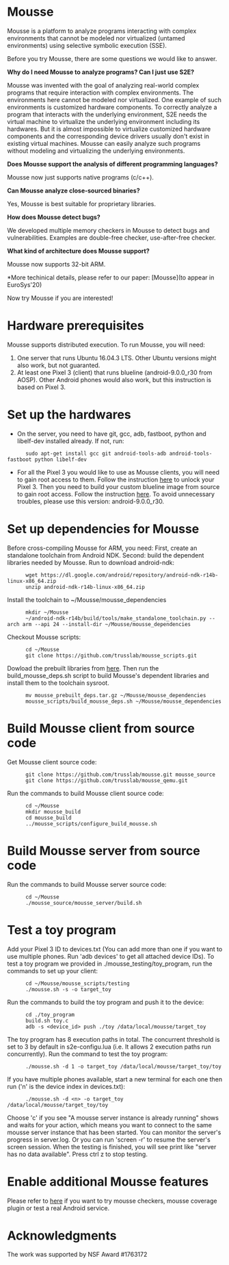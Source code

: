 # Mousse

Mousse is a platform to analyze programs interacting with complex environments that cannot be modeled nor virtualized (untamed environments) using selective symbolic execution (SSE). 

Before you try Mousse, there are some questions we would like to answer.

**Why do I need Mousse to analyze programs? Can I just use S2E?**

Mousse was invented with the goal of analyzing real-world complex programs that require interaction with complex environments. The environments here cannot be modeled nor virtualized. One example of such environments is customized hardware components. To correctly analyze a program that interacts with the underlying environment, S2E needs the virtual machine to virtualize the underlying environment including its hardwares. But it is almost impossible to virtualize customized hardware components and the corresponding device drivers usually don't exist in existing virtual machines. Mousse can easily analyze such programs without modeling and virtualizing the underlying environments.

**Does Mousse support the analysis of different programming languages?**

Mousse now just supports native programs (c/c++).
      
**Can Mousse analyze close-sourced binaries?**

Yes, Mousse is best suitable for proprietary libraries.

**How does Mousse detect bugs?**

We developed multiple memory checkers in Mousse to detect bugs and vulnerabilities. Examples are double-free checker, use-after-free checker.

**What kind of architecture does Mousse support?**

Mousse now supports 32-bit ARM.

*More techinical details, please refer to our paper: [Mousse](to appear in EuroSys'20)

Now try Mousse if you are interested!

# Hardware prerequisites

Mousse supports distributed execution. To run Mousse, you will need:
1. One server that runs Ubuntu 16.04.3 LTS. Other Ubuntu versions might also work, but not guaranted. 
2. At least one Pixel 3 (client) that runs blueline (android-9.0.0_r30 from AOSP). Other Android phones would also work, but this instruction is based on Pixel 3. 

# Set up the hardwares
* On the server, you need to have git, gcc, adb, fastboot, python and libelf-dev installed already. If not, run:
```
      sudo apt-get install gcc git android-tools-adb android-tools-fastboot python libelf-dev
```
* For all the Pixel 3 you would like to use as Mousse clients, you will need to gain root access to them. Follow the instruction [here](https://source.android.com/setup/build/running) to unlock your Pixel 3. Then you need to build your custom blueline image from source to gain root access. Follow the instruction [here](https://source.android.com/setup/build/building). To avoid unnecessary troubles, please use this version: android-9.0.0_r30.

# Set up dependencies for Mousse 

Before cross-compiling Mousse for ARM, you need: First, create an standalone toolchain from Android NDK. Second: build the dependent libraries needed by Mousse. Run to download android-ndk:
```
      wget https://dl.google.com/android/repository/android-ndk-r14b-linux-x86_64.zip
      unzip android-ndk-r14b-linux-x86_64.zip
```
Install the toolchain to ~/Mousse/mousse_dependencies
```
      mkdir ~/Mousse
      ~/android-ndk-r14b/build/tools/make_standalone_toolchain.py --arch arm --api 24 --install-dir ~/Mousse/mousse_dependencies
```
Checkout Mousse scripts:
```
      cd ~/Mousse
      git clone https://github.com/trusslab/mousse_scripts.git
```
Dowload the prebuilt libraries from [here](https://drive.google.com/file/d/1XfnJH2A5YwGGpVFbI4pJr-owWDYo19yF/view?usp=sharing). Then run the build_mousse_deps.sh script to build Mousse's dependent libraries and install them to the toolchain sysroot. 
```
      mv mousse_prebuilt_deps.tar.gz ~/Mousse/mousse_dependencies
      mousse_scripts/build_mousse_deps.sh ~/Mousse/mousse_dependencies
```
# Build Mousse client from source code
Get Mousse client source code:
```
      git clone https://github.com/trusslab/mousse.git mousse_source
      git clone https://github.com/trusslab/mousse_qemu.git
```
Run the commands to build Mousse client source code:
```
      cd ~/Mousse
      mkdir mousse_build
      cd mousse_build
      ../mousse_scripts/configure_build_mousse.sh
```
# Build Mousse server from source code
Run the commands to build Mousse server source code:
```
      cd ~/Mousse
      ./mousse_source/mousse_server/build.sh
```
# Test a toy program
Add your Pixel 3 ID to devices.txt (You can add more than one if you want to use multiple phones. Run 'adb devices' to get all attached device IDs). To test a toy program we provided in ./mousse_testing/toy_program, run the commands to set up your client:
```
      cd ~/Mousse/mousse_scripts/testing
      ./mousse.sh -s -o target_toy
```
Run the commands to build the toy program and push it to the device:
```
      cd ./toy_program
      build.sh toy.c
      adb -s <device_id> push ./toy /data/local/mousse/target_toy
```
The toy program has 8 execution paths in total. The concurrent threshold is set to 3 by default in s2e-configu.lua (i.e. It allows 2 execution paths run concurrently). Run the command to test the toy program:
```
      ./mousse.sh -d 1 -o target_toy /data/local/mousse/target_toy/toy
```
If you have multiple phones available, start a new terminal for each one then run ('n' is the device index in devices.txt):
```
      ./mousse.sh -d <n> -o target_toy /data/local/mousse/target_toy/toy
```
Choose 'c' if you see "A mousse server instance is already running" shows and waits for your action, which means you want to connect to the same mousse server instance that has been started.
You can monitor the server's progress in server.log. Or you can run 'screen -r' to resume the server's screen session.
When the testing is finished, you will see print like "server has no data available". Press ctrl z to stop testing. 

# Enable additional Mousse features
Please refer to [here](https://github.com/trusslab/mousse_scripts/blob/master/testing/README) if you want to try mousse checkers, mousse coverage plugin or test a real Android service.

# Acknowledgments
The work was supported by NSF Award #1763172
